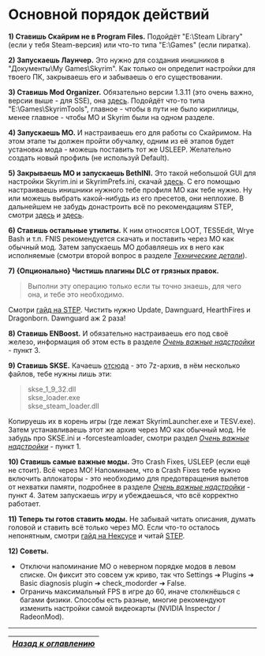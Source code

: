 # Основной порядок действий

**1) Ставишь Скайрим не в Program Files.** Подойдёт "E:\Steam Library" (если у тебя Steam-версия) или что-то типа "E:\Games" (если пиратка).

**2) Запускаешь Лаунчер.** Это нужно для создания инишников в "Документы\My Games\Skyrim". Как только он определит настройки для твоего ПК, закрываешь его и забываешь о его существовании.

**3) Ставишь Mod Organizer.** Обязательно версии 1.3.11 (это очень важно, версии выше - для SSE), она [здесь](http://www.nexusmods.com/skyrim/mods/1334/?). Подойдёт что-то типа "E:\Games\SkyrimTools", главное - чтобы в пути не было кириллицы, менее главное - чтобы MO и Skyrim были на одном разделе.

**4) Запускаешь МО.** И настраиваешь его для работы со Скайримом. На этом этапе ты должен пройти обучалку, одним из её этапов будет установка мода - можешь поставить тот же USLEEP. Желательно создать новый профиль (не используй Default).

**5) Закрываешь МО и запускаешь BethINI.** Это такой небольшой GUI для настройки Skyrim.ini и SkyrimPrefs.ini, скачай [здесь](http://www.nexusmods.com/skyrim/mods/69787/?). С его помощью настраиваешь инишники нужного тебе профиля МО как тебе нужно. Ну или можешь выбрать какой-нибудь из его пресетов, они неплохие. В дальнейшем не забудь донастроить всё по рекомендациям STEP, смотри [здесь](http://wiki.step-project.com/Guide:Skyrim_INI) и [здесь](http://wiki.step-project.com/Guide:SkyrimPrefs_INI).

**6) Ставишь остальные утилиты.** К ним относятся LOOT, TES5Edit, Wrye Bash и т.п. FNIS рекомендуется скачать и поставить через МО как обычный мод. Затем запускаешь МО добавляешь их в него как исполняемые (смотри второй вопрос в разделе [*Технические детали*](../02_Self-Help/03_Технические_детали.md)).

 **7) {Опционально} Чистишь плагины DLC от грязных правок.**

> Выполни эту операцию только если ты точно знаешь, для чего она, и тебе это необходимо.

Смотри [гайд на STEP](http://wiki.step-project.com/Guide:TES5Edit_Mod_Cleaning). Чистить нужно Update, Dawnguard, HearthFires и Dragonborn. Dawnguard аж 2 раза!

**8) Ставишь ENBoost.** И обязательно настраиваешь его под своё железо, информация об этом есть в разделе [*Очень важные надстройки*](02_Очень_важные_надстройки.md) - пункт 3.

**9) Ставишь SKSE.** Качаешь [отсюда](http://skse.silverlock.org/beta/skse_1_07_03.7z) - это 7z-архив, в нём несколько файлов, тебе нужны лишь эти:

> skse_1_9_32.dll  
skse_loader.exe  
skse_steam_loader.dll

Копируешь их в корень игры (где лежат SkyrimLauncher.exe и TESV.exe). Затем устанавливаешь этот же архив через МО как обычный мод. Не забудь про SKSE.ini и -forcesteamloader, смотри раздел [*Очень важные надстройки*](02_Очень_важные_надстройки.md) - пункт 1.

**10) Ставишь самые важные моды.** Это Crash Fixes, USLEEP (если ещё не стоит). Всё через МО! Напоминаем, что в Crash Fixes тебе нужно включить аллокаторы - это необходимо для предотвращения вылетов от нехватки памяти, подробнее в разделе [*Очень важные надстройки*](02_Очень_важные_надстройки.md) - пункт 4. Затем запускаешь игру и убеждаешься, что всё корректно работает.

**11) Теперь ты готов ставить моды.** Не забывай читать описания, думать головой и ставить всё только через МО. Если что-то осталось непонятным, смотри [гайд на Нексусе](http://www.nexusmods.com/skyrim/mods/74427/?) и читай [STEP](http://wiki.step-project.com/Main_Page).

**12) Советы.**
+ Отключи напоминание МО о неверном порядке модов в левом списке. Он фиксит это совсем уж криво, так что Settings ➔ Plugins ➔ Basic diagnosis plugin ➔ check_modorder ➔ False.
+ Ограничь максимальный FPS в игре до 60, иначе столкнёшься с багами физики. Способы есть разные, многие рекомендуют изменить настройки самой видеокарты (NVIDIA Inspector / RadeonMod).

------

|[*Назад к оглавлению*](../01_Оглавление.md)|
|:---:|
